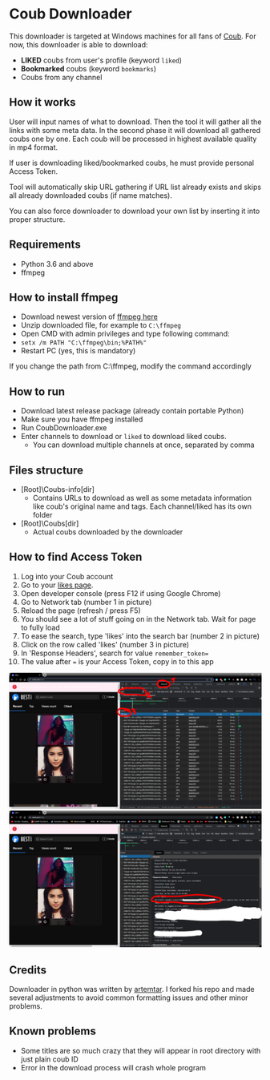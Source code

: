 ﻿# Coub Downloader

This downloader is targeted at Windows machines for all fans of [Coub](http://www.coub.com).
For now, this downloader is able to download: 
* **LIKED** coubs from user's profile (keyword `liked`)
* **Bookmarked** coubs (keyword `bookmarks`)
* Coubs from any channel

## How it works

User will input names of what to download. Then the tool it will gather 
all the links with some meta data. In the second phase
it will download all gathered coubs one by one. Each coub will be processed
in highest available quality in mp4 format.

If user is downloading liked/bookmarked coubs, he must provide personal Access Token.

Tool will automatically skip URL gathering if URL list already exists and 
skips all already downloaded coubs (if name matches).

You can also force downloader to download your own list by inserting it
into proper structure.

## Requirements
* Python 3.6 and above
* ffmpeg

## How to install ffmpeg

* Download newest version of [ffmpeg here](https://www.gyan.dev/ffmpeg/builds/ffmpeg-git-full.7z)
* Unzip downloaded file, for example to `C:\ffmpeg`
* Open CMD with admin privileges and type following command:
* `setx /m PATH "C:\ffmpeg\bin;%PATH%"`
* Restart PC (yes, this is mandatory)

If you change the path from C:\ffmpeg, modify the command accordingly

## How to run
* Download latest release package (already contain portable Python)
* Make sure you have ffmpeg installed
* Run CoubDownloader.exe
* Enter channels to download or `liked` to download liked coubs.
  * You can download multiple channels at once, separated by comma

## Files structure
* [Root]\Coubs-info\[dir]
  * Contains URLs to download as well as some metadata information like coub's
    original name and tags. Each channel/liked has its own folder
* [Root]\Coubs\[dir]
  * Actual coubs downloaded by the downloader

## How to find Access Token
1. Log into your Coub account
2. Go to your [likes page](https://coub.com/likes).
3. Open developer console (press F12 if using Google Chrome)
4. Go to Network tab (number 1 in picture)
5. Reload the page (refresh / press F5)
6. You should see a lot of stuff going on in the Network tab. Wait for page to fully load
7. To ease the search, type 'likes' into the search bar (number 2 in picture)
8. Click on the row called 'likes' (number 3 in picture)
9. In 'Response Headers', search for value `remember_token=`
10. The value after `=` is your Access Token, copy in to this app

![guide](CoubDownloader/Img/Guide_1.png)
![guide_2](CoubDownloader/Img/Guide_2.png)

## Credits

Downloader in python was written by [artemtar](https://github.com/artemtar/CoubDownloader).
I forked his repo and made several adjustments to avoid common formatting issues
and other minor problems.

## Known problems
* Some titles are so much crazy that they will appear in root directory with
just plain coub ID
* Error in the download process will crash whole program